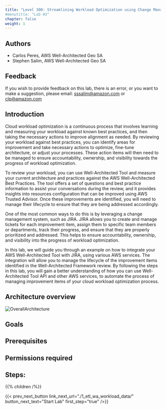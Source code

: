 ```yaml
---
title: "Level 300: Streamlining Workload Optimization using Change Management Tool"
#menutitle: "Lab #3"
chapter: false
weight: 1
---
```

## Authors
- Carlos Peres, AWS Well-Architected Geo SA
- Stephen Salim, AWS Well-Architected Geo SA

## Feedback
If you wish to provide feedback on this lab, there is an error, or you want to make a suggestion, please email: sssalim@amazon.com or clp@amazon.com

## Introduction

Cloud workload optimization is a continuous process that involves learning and measuring your workload against known best practices, and then taking the necessary actions to improve alignment as needed. By reviewing your workload against best practices, you can identify areas for improvement and take necessary actions to optimize, fine-tune architecture, or adjust your processes. These  action items will then need to be managed to ensure accountability, ownership, and visibility towards the progress of workload optimization. 

To review your workload, you can use Well-Architected Tool and measure your current architecture and practices against the AWS Well-Architected Best Practices. The tool offers a set of questions and best practice information to assist your conversations during the review, and it provides insights into resources configuration that can be improved using AWS Trusted Advisor. Once these improvements are identified, you will need to manage their lifecycle to ensure that they are being addressed accordingly. 

One of the most common ways to do this is by leveraging a change management system, such as JIRA.
JIRA allows you to create and manage tickets for each improvement item, assign them to specific team members or departments, track their progress, and ensure that they are properly prioritized and addressed. This helps to ensure accountability, ownership, and visibility into the progress of workload optimization. 

In this lab, we will guide you through an example on how to integrate your AWS Well-Architected Tool with JIRA, using various AWS services. 
The integration will allow you to manage the lifecycle of the improvement items identified in the Well-Architected Framework review. By following the steps in this lab, you will gain a better understanding of how you can use Well-Architected Tool API and other AWS services, to automate the process of managing improvement items of your cloud workload optimization process.

## Architecture overview

![OverallArchitecture](/Well-ArchitectedTool/300_Labs/300_Streamlining_Workload_Optimization_Using_Change_Management_Tool/Images/overall_architecture.png)

## Goals


## Prerequisites

## Permissions required

## Steps:
{{% children  /%}}

{{< prev_next_button link_next_url="./1_etl_wa_workload_data/" button_next_text="Start Lab" first_step="true" />}}
